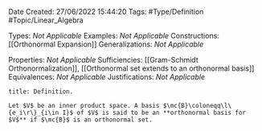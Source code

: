 <div class="topSpace"></div>

Date Created: 27/06/2022 15:44:20
Tags: #Type/Definition #Topic/Linear_Algebra

Types: _Not Applicable_
Examples: _Not Applicable_
Constructions: [[Orthonormal Expansion]]
Generalizations: _Not Applicable_

Properties: _Not Applicable_
Sufficiencies: [[Gram-Schmidt Orthonormalization]], [[Orthonormal set extends to an orthonormal basis]]
Equivalences: _Not Applicable_
Justifications: _Not Applicable_

``` ad-Definition
title: Definition.

Let $V$ be an inner product space. A basis $\mc{B}\coloneqq\l\{e_i\r\}_{i\in I}$ of $V$ is said to be an **orthonormal basis for $V$** if $\mc{B}$ is an orthonormal set.

```
